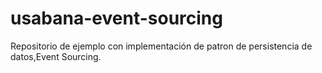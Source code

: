 # usabana-event-sourcing
Repositorio de ejemplo con implementación de patron de  persistencia de datos,Event Sourcing.
